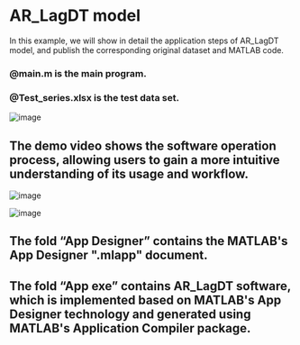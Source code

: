 # AR_LagDT model

In this example, we will show in detail the application steps of AR_LagDT model, and publish the corresponding original dataset and MATLAB code.

### @main.m is the main program.

### @Test_series.xlsx is the test data set.

![image](https://github.com/user-attachments/assets/21975129-11a8-4dda-a8a0-53cfe02c8168)

## The demo video shows the software operation process, allowing users to gain a more intuitive understanding of its usage and workflow.

![image](https://github.com/user-attachments/assets/dd34bfb8-362f-4b7f-a3f4-ad13d82acf59)

![image](https://github.com/user-attachments/assets/fbd4323e-212d-4607-860e-e9c74e4b3845)

## The fold “App Designer” contains the MATLAB's App Designer ".mlapp" document.
## The fold “App exe” contains AR_LagDT software, which is implemented based on MATLAB's App Designer technology and generated using MATLAB's Application Compiler package.

